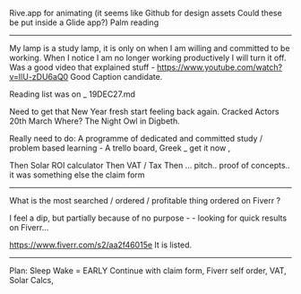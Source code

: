 Rive.app for animating (it seems like Github for design assets
Could these be put inside a Glide app?)
Palm reading

***

My lamp is a study lamp, it is only on when I am willing and committed to be working. When I notice I am no longer working productively I will turn it off.
Was a good video that explained stuff - https://www.youtube.com/watch?v=IlU-zDU6aQ0
Good Caption candidate.

Reading list was on _ 19DEC27.md

Need to get that New Year fresh start feeling back again.
Cracked Actors 20th March Where? The Night Owl in Digbeth.

Really need to do:
A programme of dedicated and committed study / problem based learning - A trello board, Greek _ get it now , 

Then Solar ROI calculator
Then VAT / Tax 
Then ... pitch.. proof of concepts.. it was something else
the claim form

***

What is the most searched / ordered / profitable thing ordered on Fiverr ?

I feel a dip, but partially because of no purpose - - looking for quick results on Fiverr...

https://www.fiverr.com/s2/aa2f46015e
It is listed.

***

Plan:
Sleep
Wake = EARLY
Continue with
claim form, Fiverr self order, VAT, Solar Calcs, 
